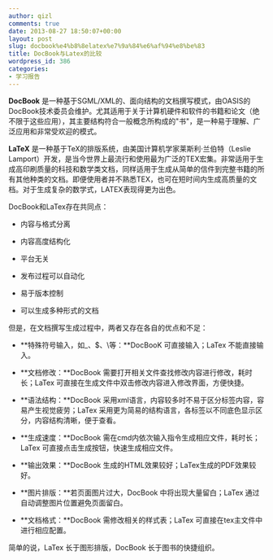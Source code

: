 ```yaml
---
author: qizl
comments: true
date: 2013-08-27 18:50:07+00:00
layout: post
slug: docbook%e4%b8%8elatex%e7%9a%84%e6%af%94%e8%be%83
title: DocBook与Latex的比较
wordpress_id: 386
categories:
- 学习报告
---
```


**DocBook** 是一种基于SGML/XML的、面向结构的文档撰写模式，由OASIS的DocBook技术委员会维护。尤其适用于关于计算机硬件和软件的书籍和论文（绝不限于这些应用），其主要结构符合一般概念所构成的"书"，是一种易于理解、广泛应用和非常受欢迎的模式。

**LaTeX** 是一种基于TeX的排版系统，由美国计算机学家莱斯利·兰伯特（Leslie Lamport）开发，是当今世界上最流行和使用最为广泛的TEX宏集。非常适用于生成高印刷质量的科技和数学类文档，同样适用于生成从简单的信件到完整书籍的所有其他种类的文档。即便使用者并不熟悉TEX，也可在短时间内生成高质量的文档。对于生成复杂的数学式，LATEX表现得更为出色。

DocBook和LaTex存在共同点：



	
  * 内容与格式分离

	
  * 内容高度结构化

	
  * 平台无关

	
  * 发布过程可以自动化

	
  * 易于版本控制

	
  * 可以生成多种形式的文档


但是，在文档撰写生成过程中，两者又存在各自的优点和不足：






	
  * **特殊符号输入，如_、$、\等：**DocBooK 可直接输入；LaTex 不能直接输入。

	
  * **文档修改：**DocBook 需要打开相关文件查找修改内容进行修改，耗时长；LaTex 可直接在生成文件中双击修改内容进入修改界面，方便快捷。

	
  * **语法结构：**DocBook 采用xml语言，内容较多时不易于区分标签内容，容易产生视觉疲劳；LaTex 采用更为简易的结构语言，各标签以不同底色显示区分，内容结构清晰，便于查看。

	
  * **生成速度：**DocBook 需在cmd内依次输入指令生成相应文件，耗时长；LaTex 可直接点击生成按钮，快速生成相应文件。

	
  * **输出效果：**DocBook 生成的HTML效果较好；LaTex生成的PDF效果较好。

	
  * **图片排版：**若页面图片过大，DocBook 中将出现大量留白；LaTex 通过自动调整图片位置避免页面留白。

	
  * **文档格式：**DocBook 需修改相关的样式表；LaTex 可直接在tex主文件中进行相应配置。





简单的说，LaTex 长于图形排版，DocBook 长于图书的快捷组织。
